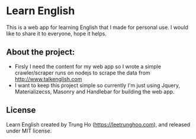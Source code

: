 # Learn English
This is a web app for learning English that I made for personal use. I would like to share it to everyone, hope it helps.

## About the project:
- Firsly I need the content for my web app so I wrote a simple crawler/scraper runs on nodejs to scrape the data from <http://www.talkenglish.com>
- I want to keep this project simple so currently I'm just using Jquery, Materializecss, Masonry and Handlebar for building the web app.

## License

Learn English created by Trung Ho (<https://leetrunghoo.com>), and released under MIT license.